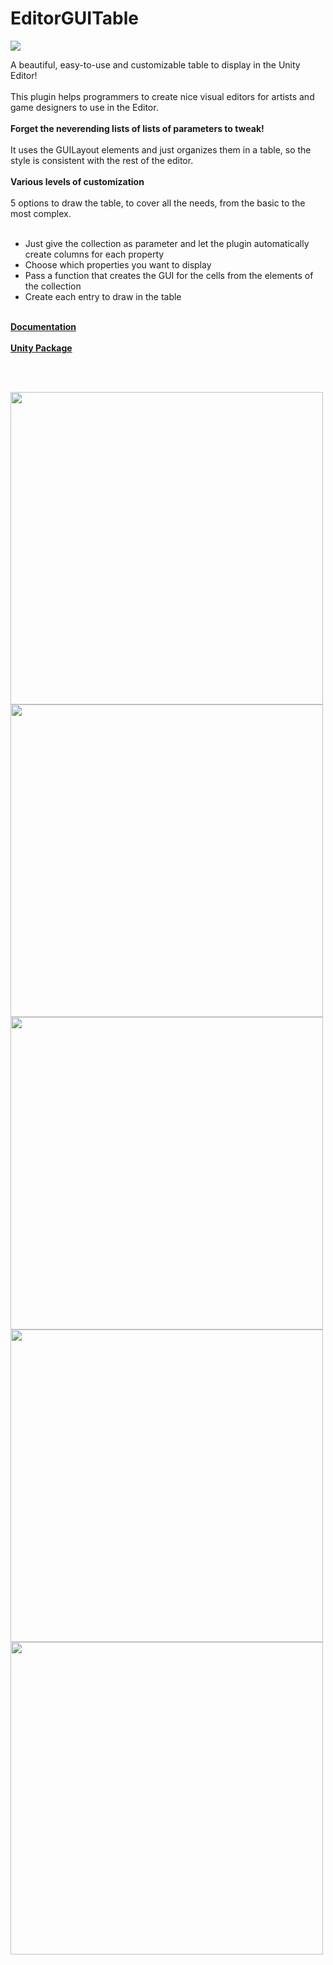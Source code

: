 # EditorGUITable

<img src="https://raw.githubusercontent.com/luoxiao0309/EditorGUITable/master/StoreAssets/Logo_rounded.png" />

A beautiful, easy-to-use and customizable table to display in the Unity Editor! <BR><BR>
This plugin helps programmers to create nice visual editors for artists and game designers to use in the Editor. <BR><BR>
<STRONG> Forget the neverending lists of lists of parameters to tweak! </STRONG><BR><BR>
It uses the GUILayout elements and just organizes them in a table, so the style is consistent with the rest of the editor. <BR><BR>
<STRONG>Various levels of customization</STRONG><BR><BR>
5 options to draw the table, to cover all the needs, from the basic to the most complex. <BR><BR>
- Just give the collection as parameter and let the plugin automatically create columns for each property <BR>
- Choose which properties you want to display <BR>
- Pass a function that creates the GUI for the cells from the elements of the collection  <BR>
 - Create each entry to draw in the table <BR>
<BR>
<A HREF="http://www.jeremyquentin.fr/EditorGUITable/Documentation"> <STRONG> Documentation </STRONG> </A>
 <BR><BR>
 <A HREF="https://www.dropbox.com/s/52clq6i2tx9h5il/EditorGUITable.unitypackage?dl=0"> <STRONG> Unity Package </STRONG> </A>
 
<BR> <BR>

 <img src="https://raw.githubusercontent.com/luoxiao0309/EditorGUITable/master/StoreAssets/Screenshot%201.png" width="500" />
 
 <img src="https://raw.githubusercontent.com/luoxiao0309/EditorGUITable/master/StoreAssets/Screenshot%202.png" width="500" />
 
 <img src="https://raw.githubusercontent.com/luoxiao0309/EditorGUITable/master/StoreAssets/Screenshot%203.png" width="500" />
 
 <img src="https://raw.githubusercontent.com/luoxiao0309/EditorGUITable/master/StoreAssets/Screenshot%204.png" width="500" />
 
 <img src="https://raw.githubusercontent.com/luoxiao0309/EditorGUITable/master/StoreAssets/Screenshot%205.png" width="500" />
